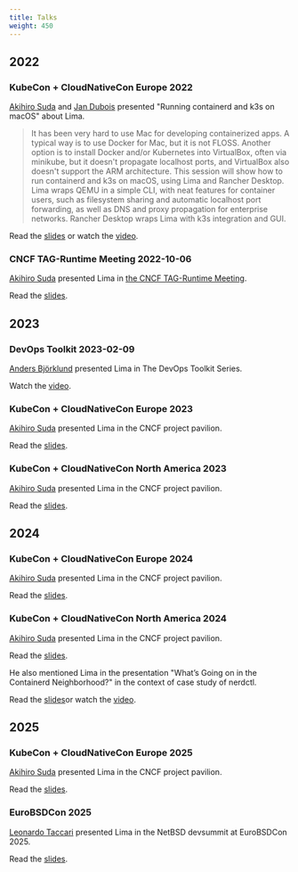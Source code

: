 ```yaml
---
title: Talks
weight: 450
---
```


## 2022
### KubeCon + CloudNativeCon Europe 2022

[Akihiro Suda](https://github.com/AkihiroSuda) and [Jan Dubois](https://github.com/jandubois) presented "Running containerd and k3s on macOS" about Lima.

> It has been very hard to use Mac for developing containerized apps. A typical way is to use Docker for Mac, but it is not FLOSS. Another option is to install Docker and/or Kubernetes into VirtualBox, often via minikube, but it doesn't propagate localhost ports, and VirtualBox also doesn't support the ARM architecture. This session will show how to run containerd and k3s on macOS, using Lima and Rancher Desktop. Lima wraps QEMU in a simple CLI, with neat features for container users, such as filesystem sharing and automatic localhost port forwarding, as well as DNS and proxy propagation for enterprise networks. Rancher Desktop wraps Lima with k3s integration and GUI.

Read the [slides](https://static.sched.com/hosted_files/kccnceu2022/5f/lima.pdf) or watch the [video](https://www.youtube.com/watch?v=g5GCsbjkzRM).

### CNCF TAG-Runtime Meeting 2022-10-06

[Akihiro Suda](https://github.com/AkihiroSuda) presented Lima in [the CNCF TAG-Runtime Meeting](https://github.com/cncf/tag-runtime).

Read the [slides](https://www.slideshare.net/AkihiroSuda/cncf-tagruntime-20221006-limapdf).

## 2023
### DevOps Toolkit 2023-02-09

[Anders Björklund](https://github.com/afbjorklund) presented Lima in The DevOps Toolkit Series.

Watch the [video](https://www.youtube.com/watch?v=GDInFocQJTU).

### KubeCon + CloudNativeCon Europe 2023

[Akihiro Suda](https://github.com/AkihiroSuda) presented Lima in the CNCF project pavilion.

Read the [slides](https://www.slideshare.net/AkihiroSuda/kubeconeu2023-lima-pavilion).

### KubeCon + CloudNativeCon North America 2023

[Akihiro Suda](https://github.com/AkihiroSuda) presented Lima in the CNCF project pavilion.

Read the [slides](https://github.com/AkihiroSuda/AkihiroSuda/blob/master/slides/2023/20231107%20%5BKubeCon%20NA%20Pavilion%5D%20Lima.pdf).

## 2024
### KubeCon + CloudNativeCon Europe 2024

[Akihiro Suda](https://github.com/AkihiroSuda) presented Lima in the CNCF project pavilion.

Read the [slides](https://github.com/AkihiroSuda/AkihiroSuda/blob/master/slides/2024/20240321%20%5BKubeCon%20EU%20Pavilion%5D%20Lima.pdf).

### KubeCon + CloudNativeCon North America 2024

[Akihiro Suda](https://github.com/AkihiroSuda) presented Lima in the CNCF project pavilion.

Read the [slides](https://github.com/AkihiroSuda/AkihiroSuda/blob/master/slides/2024/20241115%20%5BKubeCon%20NA%20Pavilion%5D%20Lima.pdf).

He also mentioned Lima in the presentation "What’s Going on in the Containerd Neighborhood?" in the context of case study of nerdctl.

Read the [slides](https://static.sched.com/hosted_files/kccncna2024/74/KCCNC-SLC-24-Containerd-session.pdf)or watch the [video](https://www.youtube.com/watch?v=kCNhgNXVdxw).

## 2025
### KubeCon + CloudNativeCon Europe 2025

[Akihiro Suda](https://github.com/AkihiroSuda) presented Lima in the CNCF project pavilion.

Read the [slides](https://github.com/AkihiroSuda/AkihiroSuda/blob/master/slides/2025/20250402%20%5BKubeCon%20EU%20Pavilion%5D%20Lima.pdf).

### EuroBSDCon 2025

[Leonardo Taccari](https://github.com/iamleot) presented Lima in the NetBSD devsummit at EuroBSDCon 2025.

Read the [slides](https://www.NetBSD.org/gallery/presentations/leot/eurobsdcon2025-devsummit-lima/lima.pdf).
